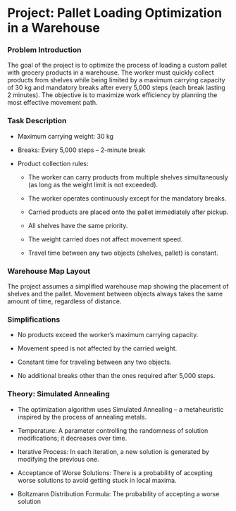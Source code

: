 # Project: Pallet Loading Optimization in a Warehouse
### Problem Introduction
The goal of the project is to optimize the process of loading a custom pallet with grocery products in a warehouse.
The worker must quickly collect products from shelves while being limited by a maximum carrying capacity of 30 kg and mandatory breaks after every 5,000 steps (each break lasting 2 minutes).
The objective is to maximize work efficiency by planning the most effective movement path.

### Task Description
* Maximum carrying weight: 30 kg

* Breaks: Every 5,000 steps – 2-minute break

* Product collection rules:

    * The worker can carry products from multiple shelves simultaneously (as long as the weight limit is not exceeded).

    * The worker operates continuously except for the mandatory breaks.

    * Carried products are placed onto the pallet immediately after pickup.

    * All shelves have the same priority.

    * The weight carried does not affect movement speed.

    * Travel time between any two objects (shelves, pallet) is constant.

### Warehouse Map Layout
The project assumes a simplified warehouse map showing the placement of shelves and the pallet.
Movement between objects always takes the same amount of time, regardless of distance.

### Simplifications
* No products exceed the worker’s maximum carrying capacity.

* Movement speed is not affected by the carried weight.

* Constant time for traveling between any two objects.

* No additional breaks other than the ones required after 5,000 steps.

### Theory: Simulated Annealing
* The optimization algorithm uses Simulated Annealing – a metaheuristic inspired by the process of annealing metals.

* Temperature: A parameter controlling the randomness of solution modifications; it decreases over time.

* Iterative Process: In each iteration, a new solution is generated by modifying the previous one.

* Acceptance of Worse Solutions: There is a probability of accepting worse solutions to avoid getting stuck in local maxima.

* Boltzmann Distribution Formula: The probability of accepting a worse solution 
